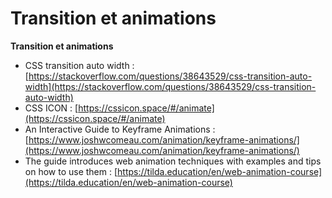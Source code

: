 # Transition et animations

**Transition et animations**

* CSS transition auto width : [https://stackoverflow.com/questions/38643529/css-transition-auto-width](https://stackoverflow.com/questions/38643529/css-transition-auto-width)
* CSS ICON : [https://cssicon.space/#/animate](https://cssicon.space/#/animate)
* An Interactive Guide to Keyframe Animations : [https://www.joshwcomeau.com/animation/keyframe-animations/](https://www.joshwcomeau.com/animation/keyframe-animations/)
* The guide introduces web animation techniques with examples and tips on how to use them : [https://tilda.education/en/web-animation-course](https://tilda.education/en/web-animation-course)
